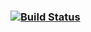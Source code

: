 ###    [![Build Status](https://travis-ci.org/AtlasOfLivingAustralia/.svg?branch=master)](https://travis-ci.org/AtlasOfLivingAustralia/)
